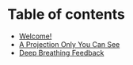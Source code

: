 # Table of contents

* [Welcome!](README.md)
* [A Projection Only You Can See](personalprojection.md)
* [Deep Breathing Feedback](breathingfeedback.md)

